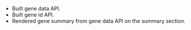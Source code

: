 - Built gene data API.
- Built gene id API. 
- Rendered gene summary from gene data API on the summary section.